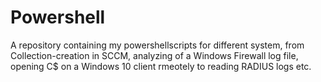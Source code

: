 # Powershell
A repository containing my powershellscripts for different system, from Collection-creation in SCCM, analyzing of a Windows Firewall log file, opening C$ on a Windows 10 client rmeotely to reading RADIUS logs etc.
